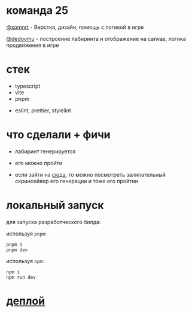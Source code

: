 # команда 25

[@xomnrt](https://t.me/xomnrt) - Верстка, дизайн, помощь с логикой в игре

[@dedovmu](https://t.me/dedovmu) - построение лабиринта и отображение на canvas, логика продвижения в игре

# стек
 - typescript
 - vite
 - pnpm

+ eslint, prettier, stylelint

# что сделали + фичи
- лабиринт генерируется

- его можно пройти

- если зайти на [сюда](https://jun-hackathon-git-maze-gen-muddv.vercel.app/?_vercel_share=eVbHrcSMZRx4AvADVR1ibQaqednaWZJm), то можно посмотреть залипательный скринсейвер его генерации и тоже его пройтии

# локальный запуск
для запуска разработческого билда:

используя `pnpm`:
```
pnpm i
pnpm dev
```

используя `npm`:
```
npm i
npm run dev
```

# [деплой](https://jun-hackathon.vercel.app/)

